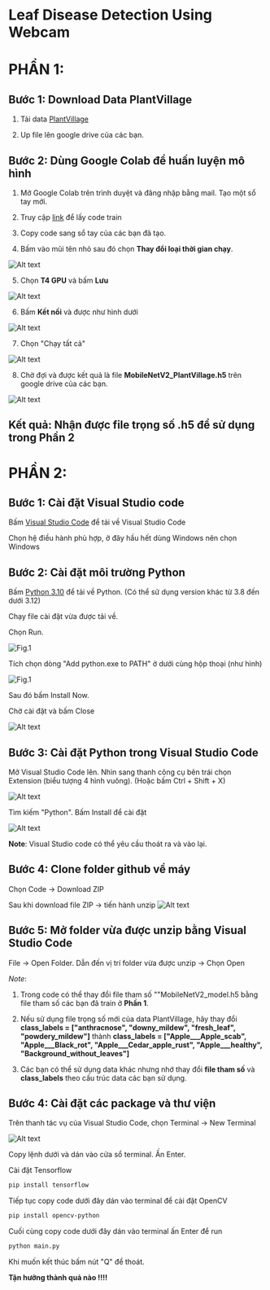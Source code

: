 # Leaf Disease Detection Using Webcam

# PHẦN 1: 

## Bước 1: Download Data PlantVillage

1. Tải data [PlantVillage](https://drive.google.com/drive/folders/14tiEkOM14af2pr3faXPbVYTaCngOmCNn?usp=sharing)

2. Up file lên google drive của các bạn.  

## Bước 2: Dùng Google Colab để huấn luyện mô hình

1. Mở Google Colab trên trình duyệt và đăng nhập bằng mail. Tạo một sổ tay mới.

2. Truy cập [link](https://colab.research.google.com/drive/1dbUrKXD0BdEYt825agSDyolrtrtzhlJY?usp=sharing) để lấy code train

3. Copy code sang sổ tay của các bạn đã tạo.

4. Bấm vào mũi tên nhỏ sau đó chọn **Thay đổi loại thời gian chạy**.

![Alt text](image/image34524.png)

5. Chọn **T4 GPU** và bấm **Lưu**

![Alt text](image/image34523.png)

6. Bấm **Kết nối** và được như hình dưới

![Alt text](image/image767.png)

7. Chọn "Chạy tất cả"

![Alt text](image/67568568658.png)

8. Chờ đợi và được kết quả là file **MobileNetV2_PlantVillage.h5** trên google drive của các bạn.

![Alt text](image/gghj.png)

## Kết quả: Nhận được file trọng số .h5 để sử dụng trong Phần 2

# PHẦN 2: 

## Bước 1: Cài đặt Visual Studio code

Bấm [Visual Studio Code](https://code.visualstudio.com/download) để tải về Visual Studio Code

Chọn hệ điều hành phù hợp, ở đây hầu hết dùng Windows nên chọn Windows

## Bước 2: Cài đặt môi trường Python

Bấm [Python 3.10](https://www.python.org/ftp/python/3.10.0/python-3.10.0-amd64.exe) để tải về Python. (Có thể sử dụng version khác từ 3.8 đến dưới 3.12)

Chạy file cài đặt vừa được tải về. 

Chọn Run.

![Fig.1](image/1.png)

Tích chọn dòng "Add python.exe to PATH" ở dưới cùng hộp thoại (như hình)

![Fig.1](image/2.png)

Sau đó bấm Install Now.

Chờ cài đặt và bấm Close

![Alt text](image/image.png)
## Bước 3: Cài đặt Python trong Visual Studio Code

Mở Visual Studio Code lên. Nhìn sang thanh công cụ bên trái chọn Extension (biểu tượng 4 hình vuông). (Hoặc bấm Ctrl + Shift + X)

![Alt text](image/image-2.png)

Tìm kiếm "Python". Bấm Install để cài đặt

![Alt text](image/image-3.png)

**Note**: Visual Studio code có thể yêu cầu thoát ra và vào lại.

## Bước 4: Clone folder github về máy

Chọn Code -> Download ZIP

Sau khi download file ZIP -> tiến hành unzip
![Alt text](image/image123.png)

## Bước 5: Mở folder vừa được unzip bằng Visual Studio Code

File -> Open Folder. Dẫn đến vị trí folder vừa được unzip -> Chọn Open

*Note*: 

1. Trong code có thể thay đổi file tham số ""MobileNetV2_model.h5 bằng file tham số các bạn đã train ở **Phần 1**. 

2. Nếu sử dụng file trọng số mới của data PlantVillage, hãy thay đổi **class_labels = ["anthracnose", "downy_mildew", "fresh_leaf", "powdery_mildew"]** thành **class_labels = ["Apple___Apple_scab", "Apple___Black_rot", "Apple___Cedar_apple_rust", "Apple___healthy", "Background_without_leaves"]**

3. Các bạn có thể sử dụng data khác nhưng nhớ thay đổi **file tham số** và **class_labels** theo cấu trúc data các bạn sử dụng.

## Bước 4: Cài đặt các package và thư viện

Trên thanh tác vụ của Visual Studio Code, chọn Terminal -> New Terminal

![Alt text](image/image-4.png)

Copy lệnh dưới và dán vào cửa sổ terminal. Ấn Enter.

Cài đặt Tensorflow

```bash
pip install tensorflow
```

Tiếp tục copy code dưới đây dán vào terminal để cài đặt OpenCV

```bash
pip install opencv-python
```

Cuối cùng copy code dưới đây dán vào terminal ấn Enter để run

```bash
python main.py
```

Khi muốn kết thúc bấm nút "Q" để thoát.

**Tận hưởng thành quả nào !!!!**

